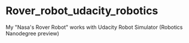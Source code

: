 # Rover_robot_udacity_robotics
My "Nasa's Rover Robot" works with Udacity Robot Simulator (Robotics Nanodegree preview)
